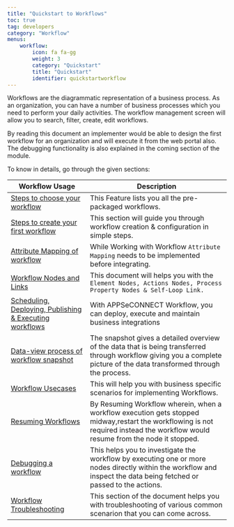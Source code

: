 ```yaml
---
title: "Quickstart to Workflows"
toc: true
tag: developers
category: "Workflow"
menus: 
    workflow: 
        icon: fa fa-gg
        weight: 3
        category: "Quickstart"
        title: "Quickstart" 
        identifier: quickstartworkflow
---
```


Workflows are the diagrammatic representation of a business process. As an organization, you can have a number of business processes which you need to perform your daily activities. The workflow management screen will allow you to search, filter, create, edit workflows. 

By reading this document an implementer would be able to design the first workflow for an organization and will execute it from the web portal also. The debugging functionality is also explained in the coming section of the module.

To know in details, go through the given sections:

|Workflow Usage|Description|
|-----|----------|
|[Steps to choose your workflow](/workflow/steps-to-choose-your-workflow/)  |This Feature lists you all the pre-packaged workflows.|
|[Steps to create your first workflow](/workflow/steps-to-create-your-first-workflow/) |This section will guide you through workflow creation & configuration in simple steps.|
|[Attribute Mapping of workflow](/workflow/attribute-mapping-workflow/)|While Working with Workflow `Attribute Mapping` needs to be implemented before integrating. |
|[Workflow Nodes and Links](/workflow/workflow-nodes-and-links/)| This document will helps you with the `Element Nodes, Actions Nodes, Process Property Nodes & Self-Loop Link.`| 
|[Scheduling, Deploying, Publishing & Executing workflows](/workflow/deploying-and-executing/)|With APPSeCONNECT Workflow, you can deploy, execute and maintain business integrations|    
|[Data-view process of workflow snapshot](/workflow/list-of-snapshot/)|The snapshot gives a detailed overview of the data that is being transferred through workflow giving you a complete picture of the data transformed through the process. |
|[Workflow Usecases](/workflow/common-use-cases-on-workflow-management/)| This will help you with business specific scenarios for implementing Workflows.|
|[Resuming Workflows](/resuming%20workflows/resuming-workflows/)|By Resuming Workflow wherein, when a workflow execution gets stopped midway,restart the workflowing is not required instead the workflow would resume from the node it stopped.|
|[Debugging a workflow](/workflow/debugging-a-workflow/)|This helps you to investigate the workflow by executing one or more nodes directly within the workflow and inspect the data being fetched or passed to the actions.|
|[Workflow Troubleshooting](/workflow/Troubleshooting/)| This section of the document helps you with troubleshooting of various common scenarion that you can come across.|
   
  
    

 
